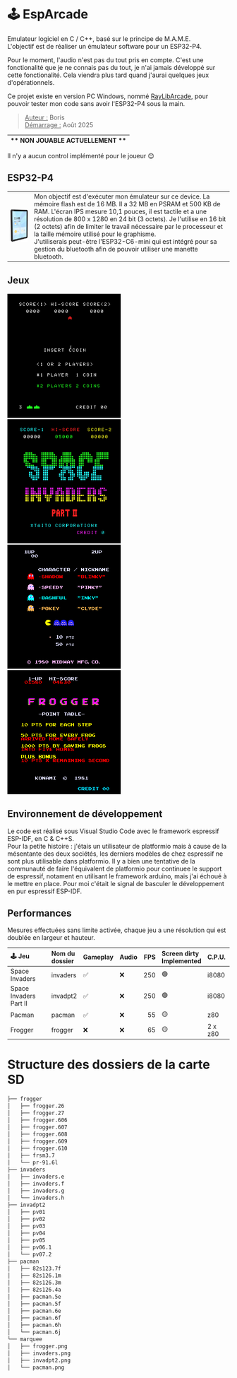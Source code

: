 
# 🕹️ EspArcade  
Emulateur logiciel en C / C++, basé sur le principe de M.A.M.E.  
L'objectif est de réaliser un émulateur software pour un ESP32-P4. 

Pour le moment, l'audio n'est pas du tout pris en compte. C'est une fonctionalité que je ne connais pas du tout, je n'ai jamais développé sur cette fonctionalité. Cela viendra plus tard quand j'aurai quelques jeux d'opérationnels.  

Ce projet existe en version PC Windows, nommé [RayLibArcade](https://github.com/BorisFR/RayLibArcade), pour pouvoir tester mon code sans avoir l'ESP32-P4 sous la main.  

> <ins>Auteur :</ins> Boris  
<ins>Démarrage :</ins> Août 2025  

| ** NON JOUABLE ACTUELLEMENT ** |
| :--: | 

Il n'y a aucun control implémenté pour le joueur 😊  

## ESP32-P4

|       |      |
| :---: | :--- |  
| ![ESP32-P4](roms/Esp32-P4.png) | Mon objectif est d'exécuter mon émulateur sur ce device. La mémoire flash est de 16 MB. Il a 32 MB en PSRAM et 500 KB de RAM. L'écran IPS mesure 10,1 pouces, il est tactile et a une résolution de 800 x 1280 en 24 bit (3 octets). Je l'utilise en 16 bit (2 octets) afin de limiter le travail nécessaire par le processeur et la taille mémoire utilisé pour le graphisme. <br> J'utiliserais peut-être l'ESP32-C6-mini qui est intégré pour sa gestion du bluetooth afin de pouvoir utiliser une manette bluetooth.  |

## Jeux  

![Space Invaders](roms/RLarcade_invaders.png) ![Space Invaders Part II](roms/RLarcade_invadpt2.png) ![Pacman](roms/RLarcade_pacman.png) ![Frogger](roms/RLarcade_frogger.png)


## Environnement de développement  

Le code est réalisé sous Visual Studio Code avec le framework espressif ESP-IDF, en C & C++S.  
Pour la petite histoire : j'étais un utilisateur de platformio mais à cause de la mésentante des deux sociétés, les derniers modèles de chez espressif ne sont plus utilisable dans platformio. Il y a bien une tentative de la communauté de faire l'équivalent de platformio pour continuee le support de espressif, notament en utilisant le framework arduino, mais j'ai échoué à le mettre en place. Pour moi c'était le signal de basculer le développement en pur espressif ESP-IDF.    

## Performances  

Mesures effectuées sans limite activée, chaque jeu a une résolution qui est doublée en largeur et hauteur.  

| 🕹️ Jeu | Nom du<br>dossier | Gameplay | Audio | FPS | Screen dirty<br>Implemented | C.P.U. |
| :--- | :--- | :--- | :--- | ---: | :--- | :--- |
| Space Invaders | invaders | ✅ | ❌ | 250 | 🟢 | i8080 |
| Space Invaders Part II | invadpt2 | ✅ | ❌ | 250 | 🟢 | i8080 |
| Pacman | pacman | ✅ | ❌ | 55 | 🟡 | z80 |
| Frogger | frogger | ❌ | ❌ | 65 | 🟡 | 2 x z80 |

# Structure des dossiers de la carte SD


```
├── frogger
│   ├── frogger.26
│   ├── frogger.27
│   ├── frogger.606
│   ├── frogger.607
│   ├── frogger.608
│   ├── frogger.609
│   ├── frogger.610
│   ├── frsm3.7
│   └── pr-91.6l
├── invaders
│   ├── invaders.e
│   ├── invaders.f
│   ├── invaders.g
│   └── invaders.h
├── invadpt2
│   ├── pv01
│   ├── pv02
│   ├── pv03
│   ├── pv04
│   ├── pv05
│   ├── pv06.1
│   └── pv07.2
├── pacman
│   ├── 82s123.7f
│   ├── 82s126.1m
│   ├── 82s126.3m
│   ├── 82s126.4a
│   ├── pacman.5e
│   ├── pacman.5f
│   ├── pacman.6e
│   ├── pacman.6f
│   ├── pacman.6h
│   └── pacman.6j
└── marquee
│   ├── frogger.png
│   ├── invaders.png
│   ├── invadpt2.png
│   └── pacman.png
```
